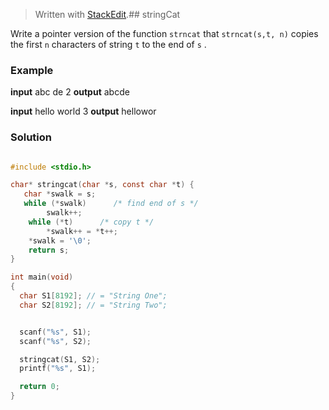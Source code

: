 


> Written with [StackEdit](https://stackedit.io/).## stringCat

Write a pointer version of the function  `strncat`  that `strncat(s,t, n)`  copies the first `n` characters of string  `t`  to the end of  `s`  .


### Example 

**input** 
abc de 2
**output** 
abcde

**input** 
hello world 3 
**output** 
hellowor 


### Solution 

```c

#include <stdio.h>

char* stringcat(char *s, const char *t) { 
   char *swalk = s;
   while (*swalk)      /* find end of s */
        swalk++;
    while (*t)      /* copy t */
        *swalk++ = *t++;
    *swalk = '\0';
    return s;
}

int main(void)
{
  char S1[8192]; // = "String One";
  char S2[8192]; // = "String Two";


  scanf("%s", S1);
  scanf("%s", S2);

  stringcat(S1, S2);
  printf("%s", S1);

  return 0;
}

```
<!--stackedit_data:
eyJoaXN0b3J5IjpbLTEyNTQ2MjI3NTIsMTA2MTk3MjgxOSwyMD
Q4ODU1NzZdfQ==
-->